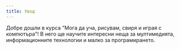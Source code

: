 ```yaml
---
title: Увод
---
```

Добре дошли в курса "Мога да уча, рисувам, свиря и играя с компютъра"! В него ще научите интересни неща за мултимедията, информационните технологии и малко за програмирането.